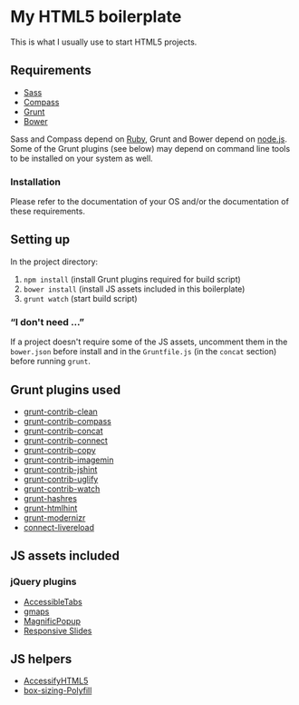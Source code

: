 # My HTML5 boilerplate

This is what I usually use to start HTML5 projects.

## Requirements

* [Sass](http://sass-lang.com)
* [Compass](http://compass-style.org)
* [Grunt](http://gruntjs.com)
* [Bower](http://bower.io)

Sass and Compass depend on [Ruby](http://www.ruby-lang.org), Grunt and Bower depend on [node.js](http://nodejs.org). Some of the Grunt plugins (see below) may depend on command line tools to be installed on your system as well.

### Installation

Please refer to the documentation of your OS and/or the documentation of these requirements.

## Setting up

In the project directory:

1. `npm install` (install Grunt plugins required for build script)
2. `bower install` (install JS assets included in this boilerplate)
3. `grunt watch` (start build script)

### “I don't need …”

If a project doesn't require some of the JS assets, uncomment them in the `bower.json` before install and in the `Gruntfile.js` (in the `concat` section) before running `grunt`.

## Grunt plugins used

* [grunt-contrib-clean](https://npmjs.org/package/grunt-contrib-clean)
* [grunt-contrib-compass](https://npmjs.org/package/grunt-contrib-compass)
* [grunt-contrib-concat](https://npmjs.org/package/grunt-contrib-concat)
* [grunt-contrib-connect](https://npmjs.org/package/grunt-contrib-connect)
* [grunt-contrib-copy](https://npmjs.org/package/grunt-contrib-copy)
* [grunt-contrib-imagemin](https://npmjs.org/package/grunt-contrib-imagemin)
* [grunt-contrib-jshint](https://npmjs.org/package/grunt-contrib-jshint)
* [grunt-contrib-uglify](https://npmjs.org/package/grunt-contrib-uglify)
* [grunt-contrib-watch](https://github.com/gruntjs/grunt-contrib-watch)
* [grunt-hashres](https://npmjs.org/package/grunt-hashres)
* [grunt-htmlhint](https://npmjs.org/package/grunt-htmlhint)
* [grunt-modernizr](https://npmjs.org/package/grunt-modernizr)
* [connect-livereload](https://github.com/intesso/connect-livereload)

## JS assets included

### jQuery plugins

* [AccessibleTabs](https://github.com/ginader/Accessible-Tabs)
* [gmaps](https://github.com/hpneo/gmaps)
* [MagnificPopup](https://github.com/dimsemenov/Magnific-Popup)
* [Responsive Slides](https://github.com/viljamis/ResponsiveSlides.js)

## JS helpers

* [AccessifyHTML5](https://github.com/yatil/accessifyhtml5.js)
* [box-sizing-Polyfill](https://github.com/Schepp/box-sizing-polyfill)
